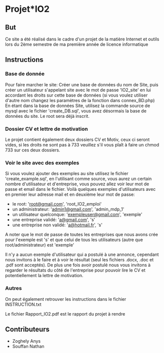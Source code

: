 # Projet*IO2
## But
Ce site a été réalisé dans le cadre d'un projet de la matière Internet et outils lors du 2ème semestre de ma première année de licence informatique
## Instructions
### Base de donnée
Pour faire marcher le site: Créer une base de données du nom de Site, puis créer un utilisateur s'appelant site avec le mot de passe 'IO2_site' en lui accordant les droits sur cette base de données (si vous voulez utiliser d'autre nom changez les paramètres de la fonction dans connex_BD.php)
En étant dans la base de données Site, utilisez la commande source de mysql avec le fichier 'create_DB.sql', vous avez désormais la base de données du site.
Le root sera déjà inscrit.

### Dossier CV et lettre de motivation
Le projet contient également deux dossiers CV et Motiv, ceux ci seront vides, si les droits ne sont pas à 733 veuillez s'il vous plaît à faire un chmod 733 sur ces deux dossiers.

### Voir le site avec des exemples
Si vous voulez ajouter des exemples au site utilisez le fichier 'create_example.sql', en l'utilisant comme source, vous aurez un certain nombre d'utilisateur et d'entreprise, vous pouvez allez voir leur mot de passe et email dans le fichier.
Voilà quelques exemples d'utilisateurs avec en premier leur adresse mail et en deuxième leur mot de passe:

* le root: 'root@gmail.com', 'root_IO2_emploi'
* un administrateur: 'admin1@gmail.com', 'admin_mdp_1'
* un utilisateur quelconque: 'exempleuser@gmail.com', 'exemple'
* une entreprise validé: 'a@gmail.com', 's'
* une entreprise non validé: 'a@hotmail.fr', 's'

A noter que le mot de passe de toutes les entreprises que nous avons crée pour l'exemple est 's' et que celui de tous les utilisateurs (autre que root/administrateur) est 'exemple'

Il n'y a aucun exemple d'utilisateur qui a postulé à une annonce, cependant nous invitons à le faire et à voir le résultat (seul les fichiers .docx, .doc et .pdf sont acceptés).
De plus une fois avoir postulé nous vous invitons à regarder le résultats du côté de l'entreprise pour pouvoir lire le CV et potentiellement la lettre de motivation.

### Autres
On peut également retrouver les instructions dans le fichier INSTRUCTION.txt

Le fichier Rapport_IO2.pdf est le rapport du projet à rendre
## Contributeurs
* Zoghely Anys
* Souffan Nathan

